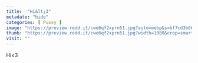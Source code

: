 ```yaml
---
title:  "Hi&lt;3"
metadate: "hide"
categories: [ Pussy ]
image: "https://preview.redd.it/cwe6qf2xprn51.jpg?auto=webp&s=bf7cd3b66f3581a8054cbd5288daecbc5278c675"
thumb: "https://preview.redd.it/cwe6qf2xprn51.jpg?width=1080&crop=smart&auto=webp&s=1db7807b0326609e7fc11f4b1c3696147711b33d"
visit: ""
---
```

Hi&lt;3
